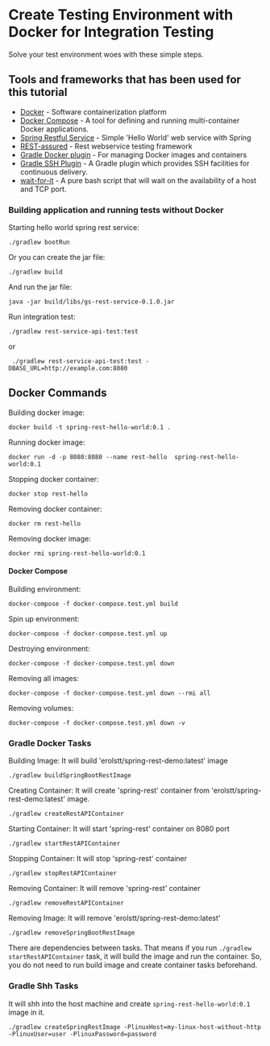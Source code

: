 # Create Testing Environment with Docker for Integration Testing

Solve your test environment woes with these simple steps.

## Tools and frameworks that has been used for this tutorial
* [Docker](https://www.docker.com/) - Software containerization platform
* [Docker Compose](https://github.com/docker/compose) - A tool for defining and running multi-container Docker applications.
* [Spring Restful Service](https://spring.io/guides/gs/rest-service/) - Simple 'Hello World' web service with Spring
* [REST-assured](http://rest-assured.io/) - Rest webservice testing framework
* [Gradle Docker plugin](https://github.com/bmuschko/gradle-docker-plugin) - For managing Docker images and containers
* [Gradle SSH Plugin](https://gradle-ssh-plugin.github.io/) - A Gradle plugin which provides SSH facilities for continuous delivery.
* [wait-for-it](https://github.com/vishnubob/wait-for-it) -  A pure bash script that will wait on the availability of a host and TCP port.

### Building application and running tests without Docker

Starting hello world spring rest service:
```
./gradlew bootRun
```

Or you can create the jar file:
```
./gradlew build
```

And run the jar file:
```
java -jar build/libs/gs-rest-service-0.1.0.jar
```

Run integration test:
```
./gradlew rest-service-api-test:test
```

or
```
 ./gradlew rest-service-api-test:test -DBASE_URL=http://example.com:8080
```

## Docker Commands

Building docker image:

```
docker build -t spring-rest-hello-world:0.1 .
```
Running docker image:

```
docker run -d -p 8080:8080 --name rest-hello  spring-rest-hello-world:0.1
```

Stopping docker container:

```
docker stop rest-hello
```

Removing docker container:

```
docker rm rest-hello
```

Removing docker image:

```
docker rmi spring-rest-hello-world:0.1
```

#### Docker Compose

Building environment:
```
docker-compose -f docker-compose.test.yml build
```

Spin up environment:

```
docker-compose -f docker-compose.test.yml up
```

Destroying environment:

```
docker-compose -f docker-compose.test.yml down
```

Removing all images:
```
docker-compose -f docker-compose.test.yml down --rmi all
```

Removing volumes:
```
docker-compose -f docker-compose.test.yml down -v
```
### Gradle Docker Tasks

Building Image:
It will build 'erolstt/spring-rest-demo:latest' image
```
./gradlew buildSpringBootRestImage
```

Creating Container:
It will create 'spring-rest' container from 'erolstt/spring-rest-demo:latest' image.
```
./gradlew createRestAPIContainer
```

Starting Container:
It will start 'spring-rest' container on 8080 port
```
./gradlew startRestAPIContainer
```

Stopping Container:
It will stop 'spring-rest' container
```
./gradlew stopRestAPIContainer
```

Removing Container:
It will remove 'spring-rest' container
```
./gradlew removeRestAPIContainer
```

Removing Image:
It will remove 'erolstt/spring-rest-demo:latest'
```
./gradlew removeSpringBootRestImage
```

There are dependencies between tasks. That means if you run ``./gradlew startRestAPIContainer``
task, it will build the image and run the container. So, you do not need to run build image
and create container tasks beforehand.

### Gradle Shh Tasks

It will shh into the host machine and create `spring-rest-hello-world:0.1` image in it.

```
./gradlew createSpringRestImage -PlinuxHost=my-linux-host-without-http -PlinuxUser=user -PlinuxPassword=password
```
